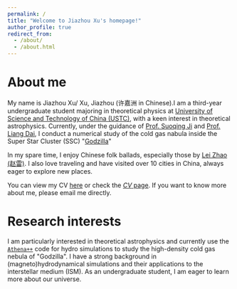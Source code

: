 ```yaml
---
permalink: /
title: "Welcome to Jiazhou Xu's homepage!"
author_profile: true
redirect_from: 
  - /about/
  - /about.html
---
```

About me
======
My name is Jiazhou Xu/ Xu, Jiazhou (许嘉洲 in Chinese).I am a third-year undergraduate student majoring in theoretical physics at [University of Science and Technology of China (USTC)](https://en.ustc.edu.cn/), with a keen interest in theoretical astrophysics. Currently, under the guidance of [Prof. Suoqing Ji](https://astro.fudan.edu.cn/astro_en/7d/74/c45747a687476/page.htm) and [Prof. Liang Dai](https://physics.berkeley.edu/people/faculty/liang-dai), I conduct a numerical study of the cold gas nabula inside the Super Star Cluster (SSC) "[Godzilla](https://arxiv.org/abs/2404.10755)"

In my spare time, I enjoy Chinese folk ballads, especially those by [Lei Zhao (赵雷)](https://en.wikipedia.org/wiki/Zhao_Lei_(singer)). I also love traveling and have visited over 10 cities in China, always eager to explore new places.

You can view my CV [here](assets/academicCV.pdf) or check the [*CV* page](https://jiazhou-xu-ustc.github.io/JiazhouXu.github.io///cv/). If you want to know more about me, please email me directly.

Research interests
======
I am particularly interested in theoretical astrophysics and currently use the [`Athena++`](https://github.com/PrincetonUniversity/athena/) code for hydro simulations to study the high-density cold gas nebula of "Godzilla". I have a strong background in (magneto)hydrodynamical simulations and their applications to the interstellar medium (ISM). As an undergraduate student, I am eager to learn more about our universe.
